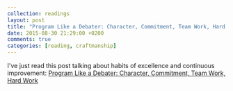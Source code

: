```yaml
---
collection: readings
layout: post
title: "Program Like a Debater: Character, Commitment, Team Work, Hard Work"
date: 2015-08-30 21:29:00 +0200
comments: true
categories: [reading, craftmanship]
---
```

I've just read this post talking about habits of excellence and continuous improvement: [Program Like a Debater: Character, Commitment, Team Work, Hard Work](https://blog.8thlight.com/rob-mulholand/2015/08/28/program-like-debater.html)

